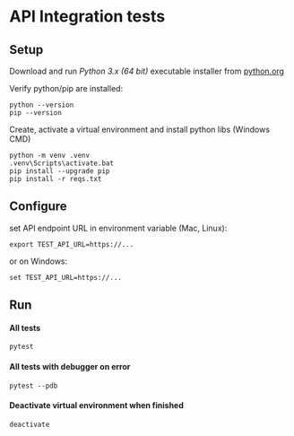 # API Integration tests

## Setup

Download and run _Python 3.x (64 bit)_ executable installer from [python.org](https://www.python.org/downloads/release/python-386/)

Verify python/pip are installed:

    python --version
    pip --version

 Create, activate a virtual environment and install python libs (Windows CMD)

    python -m venv .venv
    .venv\Scripts\activate.bat
	pip install --upgrade pip
	pip install -r reqs.txt

## Configure
set API endpoint URL in environment variable (Mac, Linux):

    export TEST_API_URL=https://...

or on Windows:

    set TEST_API_URL=https://...

## Run
#### All tests

    pytest

#### All tests with debugger on error

    pytest --pdb

#### Deactivate virtual environment when finished

    deactivate
